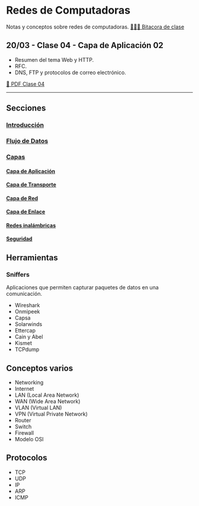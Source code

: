# Redes de Computadoras

Notas y conceptos sobre redes de computadoras. [👨🏾‍🏫 Bitacora de clase](./bitacora.md)

## 20/03 - Clase 04 - Capa de Aplicación 02

- Resumen del tema Web y HTTP.
- RFC.
- DNS, FTP y protocolos de correo electrónico.

[📄 PDF Clase 04](https://drive.google.com/file/d/1pYYR_maCteSbb13lmL_1DesYGT7b4Ut0/view?usp=sharing)

-----------------------------------------------------

## Secciones

### [Introducción](secciones/01_Introduccion.md)

### [Flujo de Datos](secciones/02_FlujoDeDatos.md)

### [Capas](secciones/03_CapasDeRed.md)

#### [Capa de Aplicación](secciones/04_CapaDeAplicacion.md)

#### [Capa de Transporte](secciones/05_CapaDeTransporte.md)

#### [Capa de Red](secciones/06_CapaDeRed.md)

#### [Capa de Enlace](secciones/07_CapaDeEnlace.md)

#### [Redes inalámbricas](secciones/08_WirelessNetworks.md)

#### [Seguridad](secciones/09_NetworkSecurity.md)

## Herramientas

### Sniffers

Aplicaciones que permiten capturar paquetes de datos en una comunicación.

- Wireshark
- Onmipeek
- Capsa
- Solarwinds
- Ettercap
- Cain y Abel
- Kismet
- TCPdump

## Conceptos varios

- Networking
- Internet
- LAN (Local Area Network)
- WAN (Wide Area Network)
- VLAN (Virtual LAN)
- VPN (Virtual Private Network)
- Router
- Switch
- Firewall
- Modelo OSI

## Protocolos

- TCP
- UDP
- IP
- ARP
- ICMP
